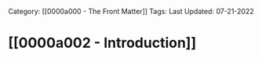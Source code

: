 Category: [[0000a000 - The Front Matter]]
Tags:
Last Updated: 07-21-2022

# [[0000a002 - Introduction]]

